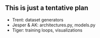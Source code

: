 ## This is just a tentative plan

- Trent: dataset generators
- Jesper & AK: architectures.py, models.py
- Tiger: training loops, visualizations
